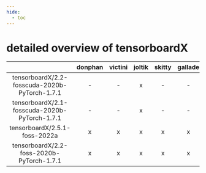 ```yaml
---
hide:
  - toc
---
```


detailed overview of tensorboardX
=================================

| |donphan|victini|joltik|skitty|gallade|accelgor|swalot|doduo|
| :---: | :---: | :---: | :---: | :---: | :---: | :---: | :---: | :---: |
|tensorboardX/2.2-fosscuda-2020b-PyTorch-1.7.1|-|-|x|-|-|-|-|-|
|tensorboardX/2.1-fosscuda-2020b-PyTorch-1.7.1|-|-|x|-|-|-|-|-|
|tensorboardX/2.5.1-foss-2022a|x|x|x|x|x|x|x|x|
|tensorboardX/2.2-foss-2020b-PyTorch-1.7.1|x|x|x|x|x|-|x|x|
